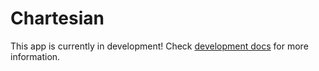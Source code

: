 # Chartesian

This app is currently in development! Check [development docs](docs) for more information.

